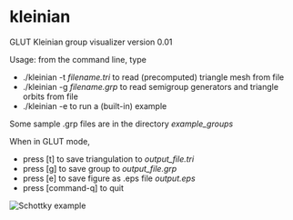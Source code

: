 kleinian
========

GLUT Kleinian group visualizer version 0.01

Usage: from the command line, type

* ./kleinian -t *filename.tri* to read (precomputed) triangle mesh from file
* ./kleinian -g *filename.grp* to read semigroup generators and triangle orbits from file
* ./kleinian -e to run a (built-in) example

Some sample .grp files are in the directory *example_groups*

When in GLUT mode,

* press [t] to save triangulation to *output_file.tri*
* press [g] to save group to *output_file.grp*
* press [e] to save figure as .eps file *output.eps*
* press [command-q] to quit

![Schottky example](https://raw.github.com/dannycalegari/kleinian/example_pictures/master/schottky.png)